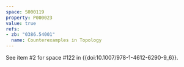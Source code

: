```yaml
---
space: S000119
property: P000023
value: true
refs:
- zb: "0386.54001"
  name: Counterexamples in Topology
---
```


See item #2 for space #122 in {{doi:10.1007/978-1-4612-6290-9_6}}.
